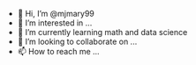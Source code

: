 - 👋 Hi, I’m @mjmary99
- 👀 I’m interested in ...
- 🌱 I’m currently learning math and data science
- 💞️ I’m looking to collaborate on ...
- 📫 How to reach me ...

<!---
mjmary99/mjmary99 is a ✨ special ✨ repository because its `README.md` (this file) appears on your GitHub profile.
You can click the Preview link to take a look at your changes.
--->

